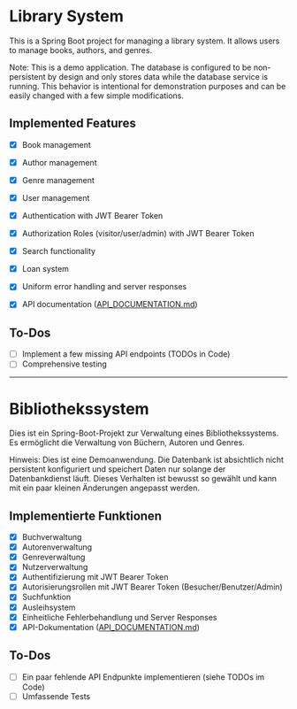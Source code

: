 # Library System

This is a Spring Boot project for managing a library system. It allows users to manage books, authors, and genres.

Note: This is a demo application. The database is configured to be non-persistent by design and only stores data while the database service is running.
This behavior is intentional for demonstration purposes and can be easily changed with a few simple modifications.

## Implemented Features

- [x] Book management
- [x] Author management
- [x] Genre management
- [x] User management
- [x] Authentication with JWT Bearer Token
- [x] Authorization Roles (visitor/user/admin) with JWT Bearer Token
- [x] Search functionality
- [x] Loan system
- [x] Uniform error handling and server responses
- [x] API documentation ([API_DOCUMENTATION.md](API_DOCUMENTATION.md))


## To-Dos

- [ ] Implement a few missing API endpoints (TODOs in Code)
- [ ] Comprehensive testing

---

# Bibliothekssystem

Dies ist ein Spring-Boot-Projekt zur Verwaltung eines Bibliothekssystems. Es ermöglicht die Verwaltung von Büchern, Autoren und Genres.

Hinweis: Dies ist eine Demoanwendung. Die Datenbank ist absichtlich nicht persistent konfiguriert und speichert Daten nur solange der Datenbankdienst läuft.
Dieses Verhalten ist bewusst so gewählt und kann mit ein paar kleinen Änderungen angepasst werden.

## Implementierte Funktionen

- [x] Buchverwaltung 
- [x] Autorenverwaltung
- [x] Genreverwaltung
- [x] Nutzerverwaltung 
- [x] Authentifizierung mit JWT Bearer Token
- [x] Autorisierungsrollen mit JWT Bearer Token (Besucher/Benutzer/Admin)
- [x] Suchfunktion
- [x] Ausleihsystem
- [x] Einheitliche Fehlerbehandlung und Server Responses
- [x] API-Dokumentation ([API_DOCUMENTATION.md](API_DOCUMENTATION.md))

## To-Dos

- [ ] Ein paar fehlende API Endpunkte implementieren (siehe TODOs im Code)
- [ ] Umfassende Tests
